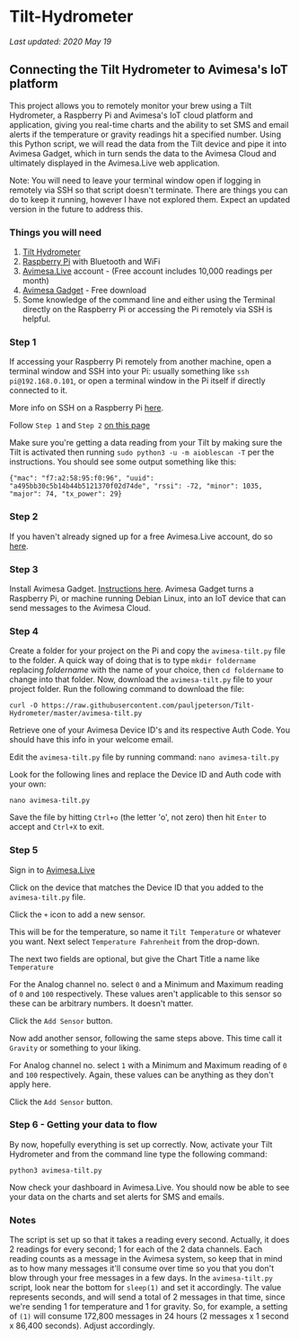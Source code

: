 # Tilt-Hydrometer

*Last updated: 2020 May 19*

## Connecting the Tilt Hydrometer to Avimesa's IoT platform

This project allows you to remotely monitor your brew using a Tilt Hydrometer, a Raspberry Pi and Avimesa's IoT cloud platform and application, giving you real-time charts and the ability to set SMS and email alerts if the temperature or gravity readings hit a specified number. Using this Python script, we will read the data from the Tilt device and pipe it into Avimesa Gadget, which in turn sends the data to the Avimesa Cloud and ultimately displayed in the Avimesa.Live web application. 

Note: You will need to leave your terminal window open if logging in remotely via SSH so that script doesn't terminate. There are things you can do to keep it running, however I have not explored them. Expect an updated version in the future to address this.

### Things you will need

1. [Tilt Hydrometer][1]
2. [Raspberry Pi][2] with Bluetooth and WiFi
3. [Avimesa.Live][3] account - (Free account includes 10,000 readings per month)
4. [Avimesa Gadget][4] - Free download
5. Some knowledge of the command line and either using the Terminal directly on the Raspberry Pi or accessing the Pi remotely via SSH is helpful. 

### Step 1

If accessing your Raspberry Pi remotely from another machine, open a terminal window and SSH into your Pi: usually something like `ssh pi@192.168.0.101`, or open a terminal window in the Pi itself if directly connected to it. 

More info on SSH on a Raspberry Pi [here][8].

Follow `Step 1` and `Step 2` [on this page][5]

Make sure you're getting a data reading from your Tilt by making sure the Tilt is activated then running `sudo python3 -u -m aioblescan -T` per the instructions. You should see some output something like this:

`{"mac": "f7:a2:58:95:f0:96", "uuid": "a495bb30c5b14b44b5121370f02d74de", "rssi": -72, "minor": 1035, "major": 74, "tx_power": 29}`

### Step 2

If you haven't already signed up for a free Avimesa.Live account, do so [here][3].

### Step 3

Install Avimesa Gadget. [Instructions here][6]. Avimesa Gadget turns a Raspberry Pi, or machine running Debian Linux, into an IoT device that can send messages to the Avimesa Cloud.

### Step 4

Create a folder for your project on the Pi and copy the `avimesa-tilt.py` file to the folder. A quick way of doing that is to type `mkdir foldername` replacing *foldername* with the name of your choice, then `cd foldername` to change into that folder. Now, download the `avimesa-tilt.py` file to your project folder. Run the following command to download the file:

```
curl -O https://raw.githubusercontent.com/pauljpeterson/Tilt-Hydrometer/master/avimesa-tilt.py
```
Retrieve one of your Avimesa Device ID's and its respective Auth Code. You should have this info in your welcome email.

Edit the `avimesa-tilt.py` file by running command: `nano avimesa-tilt.py`

Look for the following lines and replace the Device ID and Auth code with your own:

```
nano avimesa-tilt.py
```

Save the file by hitting `Ctrl+o` (the letter 'o', not zero) then hit `Enter` to accept and `Ctrl+X` to exit.

### Step 5

Sign in to [Avimesa.Live][7]

Click on the device that matches the Device ID that you added to the `avimesa-tilt.py` file.

Click the `+` icon to add a new sensor.

This will be for the temperature, so name it `Tilt Temperature` or whatever you want. Next select `Temperature Fahrenheit` from the drop-down.

The next two fields are optional, but give the Chart Title a name like `Temperature`

For the Analog channel no. select `0` and a Minimum and Maximum reading of `0` and `100` respectively. These values aren't applicable to this sensor so these can be arbitrary numbers. It doesn't matter.

Click the `Add Sensor` button.

Now add another sensor, following the same steps above. This time call it `Gravity` or something to your liking.

For Analog channel no. select `1` with a Minimum and Maximum reading of `0` and `100` respectively. Again, these values can be anything as they don't apply here.

Click the `Add Sensor` button.

### Step 6 - Getting your data to flow

By now, hopefully everything is set up correctly. Now, activate your Tilt Hydrometer and from the command line type the following command:

```
python3 avimesa-tilt.py
```
Now check your dashboard in Avimesa.Live. You should now be able to see your data on the charts and set alerts for SMS and emails.

### Notes

The script is set up so that it takes a reading every second. Actually, it does 2 readings for every second; 1 for each of the 2 data channels. Each reading counts as a message in the Avimesa system, so keep that in mind as to how many messages it'll consume over time so you that you don't blow through your free messages in a few days. In the `avimesa-tilt.py` script, look near the bottom for `sleep(1)` and set it accordingly. The value represents seconds, and will send a total of 2 messages in that time, since we're sending 1 for temperature and 1 for gravity. So, for example, a setting of `(1)` will consume 172,800 messages in 24 hours (2 messages x 1 second x 86,400 seconds). Adjust accordingly.


[1]: https://tilthydrometer.com/
[2]: https://raspberrypi.org/
[3]: https://avimesa.com/create-account/
[4]: https://www.avimesa.com/avimesa-gadget/
[5]: https://tilthydrometer.com/blogs/news/install-tilt-pi-on-raspbian-buster-compatible-with-all-rpi-models-including-rpi-4
[6]: https://www.avimesa.com/docs/user-guides/avimesa-gadget-virtual-device-client/
[7]: https://avimesa.live/login/
[8]: https://www.raspberrypi.org/documentation/remote-access/ssh/
